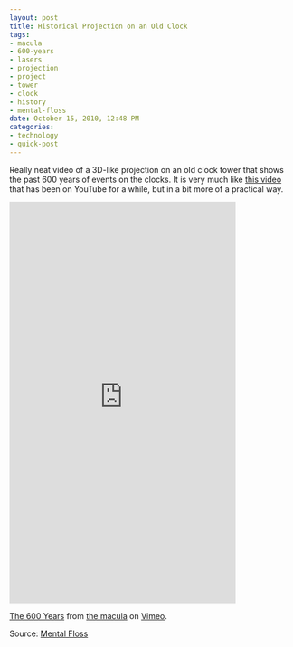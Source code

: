 ```yaml
--- 
layout: post
title: Historical Projection on an Old Clock
tags: 
- macula
- 600-years
- lasers
- projection
- project
- tower
- clock
- history
- mental-floss
date: October 15, 2010, 12:48 PM
categories: 
- technology
- quick-post
---
```

Really neat video of a 3D-like projection on an old clock tower that shows the past 600 years of events on the clocks. It is very much like [this video](http://www.youtube.com/watch?v=O0XKmU5hF5s) that has been on YouTube for a while, but in a bit more of a practical way.

<iframe src="http://player.vimeo.com/video/15749093" frameborder="0" height="710" width="400"></iframe>

[The 600 Years](http://vimeo.com/15749093) from [the macula](http://vimeo.com/themacula) on [Vimeo](http://vimeo.com).

Source: [Mental Floss](http://www.mentalfloss.com/blogs/archives/70944)
